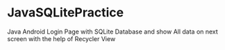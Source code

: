 # JavaSQLitePractice
Java Android Login Page with SQLite Database and show All data on next screen with the help of Recycler View
